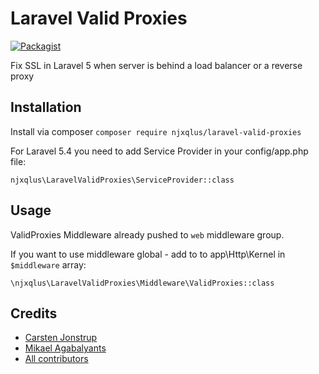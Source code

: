 # Laravel Valid Proxies

[![Packagist](https://img.shields.io/packagist/v/njxqlus/laravel-valid-proxies.svg)](https://packagist.org/packages/njxqlus/laravel-valid-proxies)

Fix SSL in Laravel 5 when server is behind a load balancer or a reverse proxy

## Installation

Install via composer `composer require njxqlus/laravel-valid-proxies`

For Laravel 5.4 you need to add Service Provider in your config/app.php file:

`njxqlus\LaravelValidProxies\ServiceProvider::class`

## Usage

ValidProxies Middleware already pushed to `web` middleware group. 

If you want to use middleware global - add to to app\Http\Kernel in `$middleware` array:

`\njxqlus\LaravelValidProxies\Middleware\ValidProxies::class`

## Credits

- [Carsten Jonstrup](https://gist.github.com/cjonstrup)
- [Mikael Agabalyants](https://github.com/njxqlus/laravel-valid-proxies)
- [All contributors](https://github.com/njxqlus/laravel-valid-proxies/graphs/contributors)
